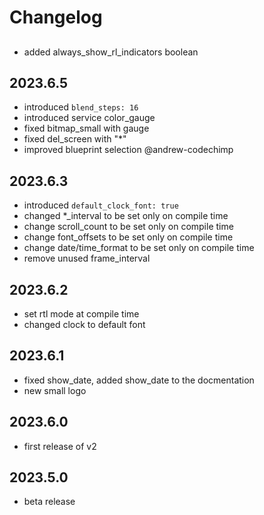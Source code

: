 # Changelog

##

- added always_show_rl_indicators boolean

## 2023.6.5

- introduced `blend_steps: 16`
- introduced service color_gauge
- fixed bitmap_small with gauge
- fixed del_screen with "*"
- improved blueprint selection @andrew-codechimp

## 2023.6.3

- introduced `default_clock_font: true`  
- changed *_interval to be set only on compile time
- change scroll_count to be set only on compile time
- change font_offsets to be set only on compile time
- change date/time_format to be set only on compile time
- remove unused frame_interval

## 2023.6.2

- set rtl mode at compile time
- changed clock to default font

## 2023.6.1

- fixed show_date, added show_date to the docmentation
- new small logo

## 2023.6.0

- first release of v2

## 2023.5.0

- beta release
